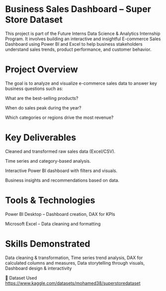 # Business Sales Dashboard – Super Store Dataset
This project is part of the Future Interns Data Science & Analytics Internship Program. It involves building an interactive and insightful E-commerce Sales Dashboard using Power BI and Excel to help business stakeholders understand sales trends, product performance, and customer behavior.

# Project Overview
The goal is to analyze and visualize e-commerce sales data to answer key business questions such as:

What are the best-selling products?

When do sales peak during the year?

Which categories or regions drive the most revenue?

# Key Deliverables
Cleaned and transformed raw sales data (Excel/CSV).

Time series and category-based analysis.

Interactive Power BI dashboard with filters and visuals.

Business insights and recommendations based on data.

# Tools & Technologies
Power BI Desktop – Dashboard creation, DAX for KPIs

Microsoft Excel – Data cleaning and formatting

# Skills Demonstrated
Data cleaning & transformation, Time series trend analysis, DAX for calculated columns and measures, Data storytelling through visuals, Dashboard design & interactivity

📁 Dataset Used
https://www.kaggle.com/datasets/mohamed38/superstoredataset 
